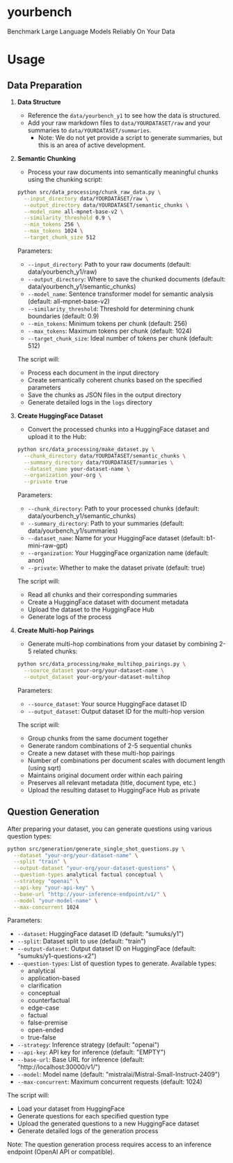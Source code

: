 # yourbench
Benchmark Large Language Models Reliably On Your Data

# Usage
## Data Preparation

1. **Data Structure**
   - Reference the `data/yourbench_y1` to see how the data is structured.
   - Add your raw markdown files to `data/YOURDATASET/raw` and your summaries to `data/YOURDATASET/summaries`.
     - Note: We do not yet provide a script to generate summaries, but this is an area of active development.

2. **Semantic Chunking**
   - Process your raw documents into semantically meaningful chunks using the chunking script:
   ```bash
   python src/data_processing/chunk_raw_data.py \
     --input_directory data/YOURDATASET/raw \
     --output_directory data/YOURDATASET/semantic_chunks \
     --model_name all-mpnet-base-v2 \
     --similarity_threshold 0.9 \
     --min_tokens 256 \
     --max_tokens 1024 \
     --target_chunk_size 512
   ```

   Parameters:
   - `--input_directory`: Path to your raw documents (default: data/yourbench_y1/raw)
   - `--output_directory`: Where to save the chunked documents (default: data/yourbench_y1/semantic_chunks)
   - `--model_name`: Sentence transformer model for semantic analysis (default: all-mpnet-base-v2)
   - `--similarity_threshold`: Threshold for determining chunk boundaries (default: 0.9)
   - `--min_tokens`: Minimum tokens per chunk (default: 256)
   - `--max_tokens`: Maximum tokens per chunk (default: 1024)
   - `--target_chunk_size`: Ideal number of tokens per chunk (default: 512)

   The script will:
   - Process each document in the input directory
   - Create semantically coherent chunks based on the specified parameters
   - Save the chunks as JSON files in the output directory
   - Generate detailed logs in the `logs` directory

3. **Create HuggingFace Dataset**
   - Convert the processed chunks into a HuggingFace dataset and upload it to the Hub:
   ```bash
   python src/data_processing/make_dataset.py \
     --chunk_directory data/YOURDATASET/semantic_chunks \
     --summary_directory data/YOURDATASET/summaries \
     --dataset_name your-dataset-name \
     --organization your-org \
     --private true
   ```

   Parameters:
   - `--chunk_directory`: Path to your processed chunks (default: data/yourbench_y1/semantic_chunks)
   - `--summary_directory`: Path to your summaries (default: data/yourbench_y1/summaries)
   - `--dataset_name`: Name for your HuggingFace dataset (default: b1-mini-raw-gpt)
   - `--organization`: Your HuggingFace organization name (default: anon)
   - `--private`: Whether to make the dataset private (default: true)

   The script will:
   - Read all chunks and their corresponding summaries
   - Create a HuggingFace dataset with document metadata
   - Upload the dataset to the HuggingFace Hub
   - Generate logs of the process

4. **Create Multi-hop Pairings**
   - Generate multi-hop combinations from your dataset by combining 2-5 related chunks:
   ```bash
   python src/data_processing/make_multihop_pairings.py \
     --source_dataset your-org/your-dataset-name \
     --output_dataset your-org/your-dataset-multihop
   ```

   Parameters:
   - `--source_dataset`: Your source HuggingFace dataset ID
   - `--output_dataset`: Output dataset ID for the multi-hop version

   The script will:
   - Group chunks from the same document together
   - Generate random combinations of 2-5 sequential chunks
   - Create a new dataset with these multi-hop pairings
   - Number of combinations per document scales with document length (using sqrt)
   - Maintains original document order within each pairing
   - Preserves all relevant metadata (title, document type, etc.)
   - Upload the resulting dataset to HuggingFace Hub as private

## Question Generation

After preparing your dataset, you can generate questions using various question types:

```bash
python src/generation/generate_single_shot_questions.py \
  --dataset "your-org/your-dataset-name" \
  --split "train" \
  --output-dataset "your-org/your-dataset-questions" \
  --question-types analytical factual conceptual \
  --strategy "openai" \
  --api-key "your-api-key" \
  --base-url "http://your-inference-endpoint/v1/" \
  --model "your-model-name" \
  --max-concurrent 1024
```

Parameters:
- `--dataset`: HuggingFace dataset ID (default: "sumuks/y1")
- `--split`: Dataset split to use (default: "train")
- `--output-dataset`: Output dataset ID on HuggingFace (default: "sumuks/y1-questions-x2")
- `--question-types`: List of question types to generate. Available types:
  - analytical
  - application-based
  - clarification
  - conceptual
  - counterfactual
  - edge-case
  - factual
  - false-premise
  - open-ended
  - true-false
- `--strategy`: Inference strategy (default: "openai")
- `--api-key`: API key for inference (default: "EMPTY")
- `--base-url`: Base URL for inference (default: "http://localhost:30000/v1/")
- `--model`: Model name (default: "mistralai/Mistral-Small-Instruct-2409")
- `--max-concurrent`: Maximum concurrent requests (default: 1024)

The script will:
- Load your dataset from HuggingFace
- Generate questions for each specified question type
- Upload the generated questions to a new HuggingFace dataset
- Generate detailed logs of the generation process

Note: The question generation process requires access to an inference endpoint (OpenAI API or compatible).

